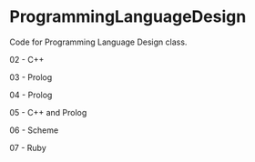 ProgrammingLanguageDesign
=========================

Code for Programming Language Design class.

02 - C++

03 - Prolog

04 - Prolog

05 - C++ and Prolog

06 - Scheme

07 - Ruby